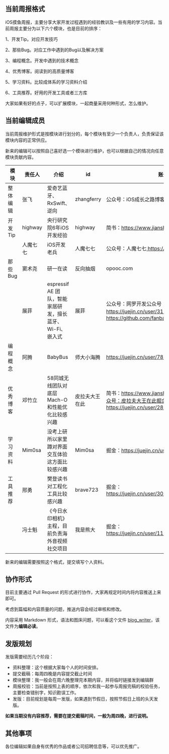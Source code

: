 ## 当前周报格式

iOS摸鱼周报，主要分享大家开发过程遇到的经验教训及一些有用的学习内容。当前周报主要分为以下六个模块，也是目前的排序：

1、开发Tip。对应开发技巧

2、那些Bug。对应工作中遇到的Bug以及解决方案

3、编程概念。开发中遇到的技术概念

4、优秀博客。阅读到的高质量博客

5、学习资料。比较成体系的学习资料介绍

6、工具推荐。好用的开发工具或者三方库

大家如果有好的点子，可以扩展模块，一起商量采用何种形式，怎么维护。



## 当前编辑成员

当前周报维护形式是按模块进行划分的，每个模块有至少一个负责人，负责保证该模块内容的正常供应。

新来的编辑可以按照自己喜好选一个模块进行维护，也可以根据自己的情况向任意模块贡献内容。

| 模块     | 责任人   | 介绍                                                     | id             | 账号地址                                                     |
| -------- | -------- | -------------------------------------------------------- | -------------- | ------------------------------------------------------------ |
| 整体编辑 | 张飞     | 爱奇艺蓝牙、RxSwift、逆向                                | zhangferry     | 公众号：iOS成长之路博客：https://zhangferry.com/             |
| 开发Tip  | highway  | 央行研究院6年iOS开发经验                                 | highway        | 简书：https://www.jianshu.com/u/1e59b1fe9df8                 |
|          | 人魔七七 | iOS开发老兵                                              | 人魔七七       | 公众号：人魔七七[ ](https://github.com/fanbaoying)https://github.com/renmoqiqi |
| 那些Bug  | 窦术尧   | 研一在读                                                 | 反向抽烟       | opooc.com                                                    |
|          | 展菲     | espressif AE 团队，智能家居研发，擅长蓝牙、Wi-Fi、嵌入式 | 展菲           | 公众号：网罗开发公众号：Swift社区掘金：https://juejin.cn/user/3192637497025335GitHub：https://github.com/fanbaoying |
| 编程概念 | 阿腾     | BabyBus                                                  | 师大小海腾     | https://juejin.cn/user/782508012091645                       |
| 优秀博客 | 邓竹立   | 58同城无线团队对底层Mach-O和性能优化比较感兴趣           | 皮拉夫大王在此 | 简书：https://www.jianshu.com/u/739b677928f7公众号：皮拉夫大王在此掘金：https://juejin.cn/user/281104094332653 |
| 学习资料 | Mim0sa   | 没考上研所以家里蹲对界面交互体验这方面比较感兴趣         | Mim0sa         | 掘金：https://juejin.cn/user/1433418892590136                |
| 工具推荐 | 邢勇     | 樊登读书对工程化工具比较感兴趣                           | brave723       | 掘金：https://juejin.cn/user/307518984425981/posts           |
|  | 冯士魁     | 《今日水印相机》主程，目前负责海外音视频社交项目 | 我是熊大       | 掘金：https://juejin.cn/user/1151943916921885/posts           |

新来的编辑需要按照这个格式，提交填写个人资料。

## 协作形式

目前主要通过 Pull Request 的形式进行协作，大家再规定时间内将内容推送上来即可。

考虑到篇幅和内容质量的问题，推送内容会经过审核和修改。

内容采用 Markdown 形式，语法和图床问题，可以看这个文件 [blog_writer](https://github.com/zhangferry/iOSWeeklyLearning/blob/main/Resources/Guide/blog_writer.md)，该文件为**编辑必读**。

## 发版规划

发版需要经历几个阶段：

* 资料整理：这个根据大家每个人的时间安排。
* 提交截稿：每周四晚是内容提交截止时间
* 模块整理：我一般会在周六晚整理完本期内容，并将临时链接发到编辑群
* 周报校验：当前是按照上表的顺序，依次和我一起参与周报完稿的校验任务，主要检查错别字，知识勘误工作。
* 发版：目前规划是每周一发版，如果遇到节假日，按照节假日上班的头天发版。

**如果当期没有内容推荐，需要在提交截稿时间，一般为周四晚，进行说明。**

## 其他事项

各位编辑如果自身有优秀的作品或者公司招聘信息等，可以优先推广。

